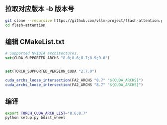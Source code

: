 ## 拉取对应版本 -b 版本号
``` bash
git clone --recursive https://github.com/vllm-project/flash-attention.git
cd flash-attention
```

## 编辑 CMakeList.txt
``` cmake
# Supported NVIDIA architectures.
set(CUDA_SUPPORTED_ARCHS "8.0;8.6;8.7;8.9;9.0")


set(TORCH_SUPPORTED_VERSION_CUDA "2.7.0")

cuda_archs_loose_intersection(FA2_ARCHS "8.7" "${CUDA_ARCHS}")
cuda_archs_loose_intersection(FA2_ARCHS "8.7" "${CUDA_ARCHS}")
```

## 编译
``` bash
export TORCH_CUDA_ARCH_LIST="8.6;8.7"
python setup.py bdist_wheel
```


